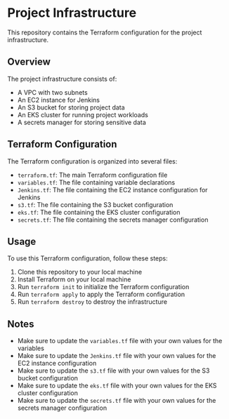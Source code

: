 # Project Infrastructure

This repository contains the Terraform configuration for the project infrastructure.

## Overview

The project infrastructure consists of:

* A VPC with two subnets
* An EC2 instance for Jenkins
* An S3 bucket for storing project data
* An EKS cluster for running project workloads
* A secrets manager for storing sensitive data

## Terraform Configuration

The Terraform configuration is organized into several files:

* `terraform.tf`: The main Terraform configuration file
* `variables.tf`: The file containing variable declarations
* `Jenkins.tf`: The file containing the EC2 instance configuration for Jenkins
* `s3.tf`: The file containing the S3 bucket configuration
* `eks.tf`: The file containing the EKS cluster configuration
* `secrets.tf`: The file containing the secrets manager configuration

## Usage

To use this Terraform configuration, follow these steps:

1. Clone this repository to your local machine
2. Install Terraform on your local machine
3. Run `terraform init` to initialize the Terraform configuration
4. Run `terraform apply` to apply the Terraform configuration
5. Run `terraform destroy` to destroy the infrastructure

## Notes

* Make sure to update the `variables.tf` file with your own values for the variables
* Make sure to update the `Jenkins.tf` file with your own values for the EC2 instance configuration
* Make sure to update the `s3.tf` file with your own values for the S3 bucket configuration
* Make sure to update the `eks.tf` file with your own values for the EKS cluster configuration
* Make sure to update the `secrets.tf` file with your own values for the secrets manager configuration